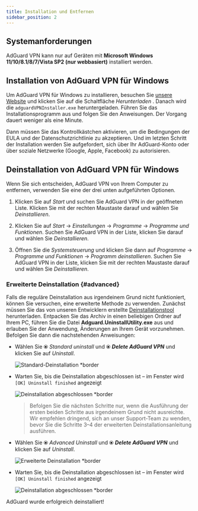 ```yaml
---
title: Installation und Entfernen
sidebar_position: 2
---
```


## Systemanforderungen

AdGuard VPN kann nur auf Geräten mit **Microsoft Windows 11/10/8.1/8/7/Vista SP2 (nur webbasiert)** installiert werden.

## Installation von AdGuard VPN für Windows

Um AdGuard VPN für Windows zu installieren, besuchen Sie [unsere Website](https://adguard-vpn.com/welcome.html) und klicken Sie auf die Schaltfläche *Herunterladen* . Danach wird die `adguardVPNInstaller.exe` heruntergeladen. Führen Sie das Installationsprogramm aus und folgen Sie den Anweisungen. Der Vorgang dauert weniger als eine Minute.

Dann müssen Sie das Kontrollkästchen aktivieren, um die Bedingungen der EULA und der Datenschutzrichtlinie zu akzeptieren. Und im letzten Schritt der Installation werden Sie aufgefordert, sich über Ihr AdGuard-Konto oder über soziale Netzwerke (Google, Apple, Facebook) zu autorisieren.

## Deinstallation von AdGuard VPN für Windows

Wenn Sie sich entscheiden, AdGuard VPN von Ihrem Computer zu entfernen, verwenden Sie eine der drei unten aufgeführten Optionen.

1. Klicken Sie auf *Start* und suchen Sie AdGuard VPN in der geöffneten Liste. Klicken Sie mit der rechten Maustaste darauf und wählen Sie *Deinstallieren*.

2. Klicken Sie auf *Start* → *Einstellungen* → *Programme* → *Programme und Funktionen*. Suchen Sie AdGuard VPN in der Liste, klicken Sie darauf und wählen Sie *Deinstallieren*.

3. Öffnen Sie die *Systemsteuerung* und klicken Sie dann auf *Programme* → *Programme und Funktionen* → *Programm deinstallieren*. Suchen Sie AdGuard VPN in der Liste, klicken Sie mit der rechten Maustaste darauf und wählen Sie *Deinstallieren*.

### Erweiterte Deinstallation {#advanced}

Falls die reguläre Deinstallation aus irgendeinem Grund nicht funktioniert, können Sie versuchen, eine erweiterte Methode zu verwenden. Zunächst müssen Sie das von unseren Entwicklern erstellte [Deinstallationstool](https://cdn.adtidy.org/distr/windows/Uninstall_Utility.zip) herunterladen. Entpacken Sie das Archiv in einen beliebigen Ordner auf Ihrem PC, führen Sie die Datei **Adguard.UninstallUtility.exe** aus und erlauben Sie der Anwendung, Änderungen an Ihrem Gerät vorzunehmen. Befolgen Sie dann die nachstehenden Anweisungen:

- Wählen Sie ⦿ *Standard uninstall* und ⦿ ***Delete AdGuard VPN*** und klicken Sie auf *Uninstall*.

    ![Standard-Deinstallation *border](https://cdn.adguardvpn.com/content/kb/ad_blocker/windows/installation/standard-uninstall.png)

- Warten Sie, bis die Deinstallation abgeschlossen ist – im Fenster wird `[OK] Uninstall finished` angezeigt

    ![Deinstallation abgeschlossen *border](https://cdn.adguardvpn.com/content/kb/ad_blocker/windows/installation/standard-uninstall-2.png)

    > Befolgen Sie die nächsten Schritte nur, wenn die Ausführung der ersten beiden Schritte aus irgendeinem Grund nicht ausreichte. Wir empfehlen dringend, sich an unser Support-Team zu wenden, bevor Sie die Schritte 3–4 der erweiterten Deinstallationsanleitung ausführen.

- Wählen Sie ⦿ *Advanced Uninstall* und ⦿ ***Delete AdGuard VPN*** und klicken Sie auf *Uninstall*.

    ![Erweiterte Deinstallation *border](https://cdn.adguardvpn.com/content/kb/ad_blocker/windows/installation/advanced-uninstall.png)

- Warten Sie, bis die Deinstallation abgeschlossen ist – im Fenster wird `[OK] Uninstall finished` angezeigt

    ![Deinstallation abgeschlossen *border](https://cdn.adguardvpn.com/content/kb/ad_blocker/windows/installation/advanced-uninstall-2.png)

AdGuard wurde erfolgreich deinstalliert!

